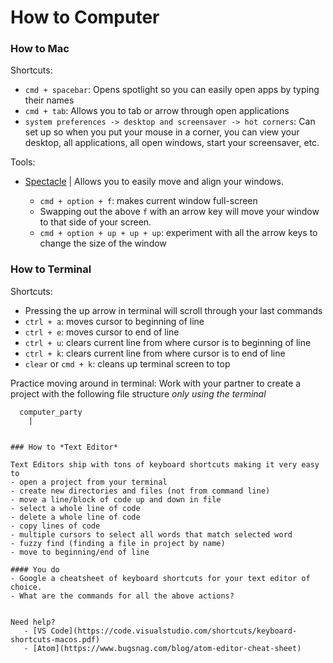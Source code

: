 # How to Computer

### How to Mac

Shortcuts:
- `cmd + spacebar`:
  Opens spotlight so you can easily open apps by typing their names
- `cmd + tab`: Allows you to tab or arrow through open applications
- `system preferences -> desktop and screensaver -> hot corners`: Can set up so when
you put your mouse in a corner, you can view your desktop, all applications, all open windows, start your screensaver, etc.

Tools:
- [Spectacle](https://www.spectacleapp.com) | Allows you to easily move and align your windows.

    * `cmd + option + f`: makes current window full-screen
    * Swapping out the above `f` with an arrow key will move your window to that side of your screen.
    * `cmd + option + up + up + up`: experiment with all the arrow keys to change the size of the window



### How to Terminal

Shortcuts:
- Pressing the up arrow in terminal will scroll through your last commands
- `ctrl + a`: moves cursor to beginning of line
- `ctrl + e`: moves cursor to end of line
- `ctrl + u`: clears current line from where cursor is to beginning of line
- `ctrl + k`: clears current line from where cursor is to end of line
- `clear` or `cmd + k`: cleans up terminal screen to top

Practice moving around in terminal:
Work with your partner to create a project with the following file structure *only using the terminal*
```
  computer_party
    |


### How to *Text Editor*

Text Editors ship with tons of keyboard shortcuts making it very easy to
- open a project from your terminal
- create new directories and files (not from command line)
- move a line/block of code up and down in file
- select a whole line of code
- delete a whole line of code
- copy lines of code
- multiple cursors to select all words that match selected word
- fuzzy find (finding a file in project by name)
- move to beginning/end of line

#### You do
- Google a cheatsheet of keyboard shortcuts for your text editor of choice.
- What are the commands for all the above actions?


Need help?
   - [VS Code](https://code.visualstudio.com/shortcuts/keyboard-shortcuts-macos.pdf)
   - [Atom](https://www.bugsnag.com/blog/atom-editor-cheat-sheet)
